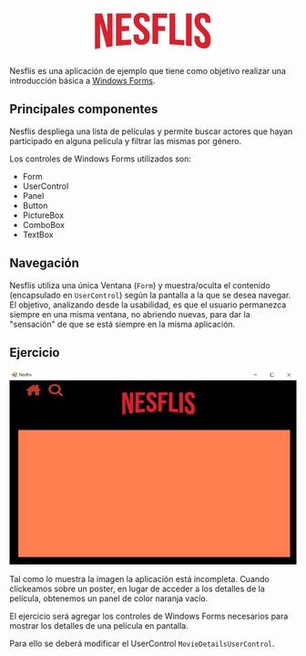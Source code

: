 <p align="center">
  <img src="./nesflis.png" />
</p>

Nesflis es una aplicación de ejemplo que tiene como objetivo realizar una introducción básica a [Windows Forms](https://docs.microsoft.com/en-us/dotnet/framework/winforms/).

## Principales componentes

Nesflis despliega una lista de películas y permite buscar actores que hayan participado en alguna pelicula y filtrar las mismas por género.

Los controles de Windows Forms utilizados son:
* Form
* UserControl
* Panel
* Button
* PictureBox
* ComboBox
* TextBox

## Navegación

Nesflis utiliza una única Ventana (`Form`) y muestra/oculta el contenido (encapsulado en `UserControl`) según la pantalla a la que se desea navegar. El objetivo, analizando desde la usabilidad, es que el usuario permanezca siempre en una misma ventana, no abriendo nuevas, para dar la "sensación" de que se está siempre en la misma aplicación.

## Ejercicio

![Detalle](./movie_detail.png)

Tal como lo muestra la imagen la aplicación está incompleta. Cuando clickeamos sobre un poster, en lugar de acceder a los detalles de la película, obtenemos un panel de color naranja vacío.

El ejercicio será agregar los controles de Windows Forms necesarios para mostrar los detalles de una película en pantalla.

Para ello se deberá modificar el UserControl `MovieDetailsUserControl`.
